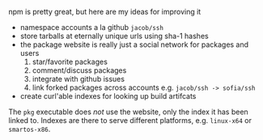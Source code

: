 npm is pretty great, but here are my ideas for improving it

- namespace accounts a la github `jacob/ssh`
- store tarballs at eternally unique urls using sha-1 hashes
- the package website is really just a social network for packages and users
  1. star/favorite packages
  2. comment/discuss packages
  3. integrate with github issues
  4. link forked packages across accounts e.g. `jacob/ssh -> sofia/ssh`
- create curl'able indexes for looking up build artifcats

The `pkg` executable does *not* use the website, only the index it has been linked to.
Indexes are there to serve different platforms, e.g. `linux-x64` or `smartos-x86`.


